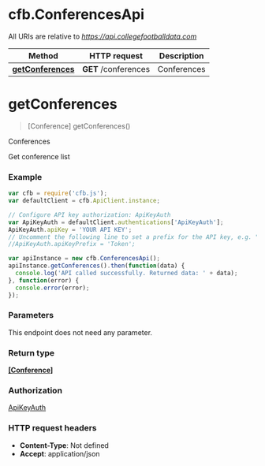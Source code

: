 # cfb.ConferencesApi

All URIs are relative to *https://api.collegefootballdata.com*

Method | HTTP request | Description
------------- | ------------- | -------------
[**getConferences**](ConferencesApi.md#getConferences) | **GET** /conferences | Conferences


<a name="getConferences"></a>
# **getConferences**
> [Conference] getConferences()

Conferences

Get conference list

### Example
```javascript
var cfb = require('cfb.js');
var defaultClient = cfb.ApiClient.instance;

// Configure API key authorization: ApiKeyAuth
var ApiKeyAuth = defaultClient.authentications['ApiKeyAuth'];
ApiKeyAuth.apiKey = 'YOUR API KEY';
// Uncomment the following line to set a prefix for the API key, e.g. "Token" (defaults to null)
//ApiKeyAuth.apiKeyPrefix = 'Token';

var apiInstance = new cfb.ConferencesApi();
apiInstance.getConferences().then(function(data) {
  console.log('API called successfully. Returned data: ' + data);
}, function(error) {
  console.error(error);
});

```

### Parameters
This endpoint does not need any parameter.

### Return type

[**[Conference]**](Conference.md)

### Authorization

[ApiKeyAuth](../README.md#ApiKeyAuth)

### HTTP request headers

 - **Content-Type**: Not defined
 - **Accept**: application/json


